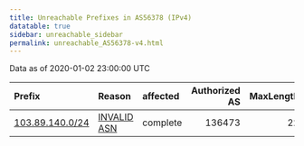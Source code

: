 ```yaml
---
title: Unreachable Prefixes in AS56378 (IPv4)
datatable: true
sidebar: unreachable_sidebar
permalink: unreachable_AS56378-v4.html
---
```


Data as of 2020-01-02 23:00:00 UTC


<div class="datatable-begin"></div>

| Prefix                                                   | Reason                                                                                                 | affected   |   Authorized AS |   MaxLength | Anchor                                       |   unreachable /24s |
|:---------------------------------------------------------|:-------------------------------------------------------------------------------------------------------|:-----------|----------------:|------------:|:---------------------------------------------|-------------------:|
| [103.89.140.0/24](https://stat.ripe.net/103.89.140.0/24) | [INVALID ASN](https://rpki-validator.ripe.net/announcement-preview?asn=AS56378&prefix=103.89.140.0/24) | complete   |          136473 |          22 | [APNIC](unreachable_APNIC_RPKI_Root-v4.html) |                  1 |

<div class="datatable-end"></div>